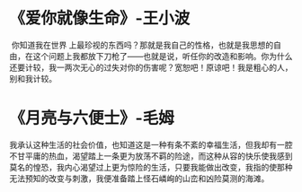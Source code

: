 # 《爱你就像生命》-王小波

​	你知道我在世界 上最珍视的东西吗？那就是我自己的性格，也就是我思想的自由，在这个问题上我都放下刀枪了——也就是说，听任你的改造和影响。你为什么还要计较，我一两次无心的过失对你的伤害呢？宽恕吧！原谅吧！我是粗心的人，别和我计较。

# 《月亮与六便士》-毛姆

​	我承认这种生活的社会价值，也知道这是一种有条不紊的幸福生活，但我却有一腔不甘平庸的热血，渴望踏上一条更为放荡不羁的险途，而这种从容的快乐使我感到莫名的惶恐，我内心渴望过上更为惊险的生活，只要我能做出改变，我指的使那种无法预知的改变与刺激，我便准备踏上怪石嶙峋的山峦和凶险莫测的海滩。




